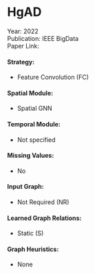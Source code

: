 # HgAD

Year: 2022  
Publication: IEEE BigData  
Paper Link:

#### Strategy:

- Feature Convolution (FC)

#### Spatial Module:

- Spatial GNN

#### Temporal Module:

- Not specified

#### Missing Values:

- No

#### Input Graph:

- Not Required (NR)

#### Learned Graph Relations:

- Static (S)

#### Graph Heuristics:

- None
